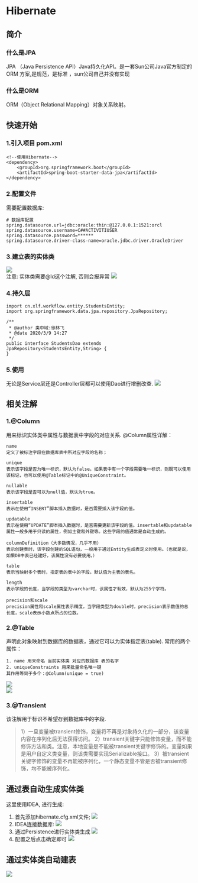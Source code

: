 # Hibernate

## 简介

### 什么是JPA

JPA （Java Persistence API）Java持久化API。是一套Sun公司Java官方制定的ORM 方案,是规范，是标准 ，sun公司自己并没有实现

### 什么是ORM

ORM（Object Relational Mapping）对象关系映射。

## 快速开始

### 1.引入项目 pom.xml

    <!--使用Hibernate-->
    <dependency>
        <groupId>org.springframework.boot</groupId>
        <artifactId>spring-boot-starter-data-jpa</artifactId>
    </dependency>

### 2.配置文件

需要配置数据库:

    # 数据库配置
    spring.datasource.url=jdbc:oracle:thin:@127.0.0.1:1521:orcl
    spring.datasource.username=C##ACTIVITIUSER
    spring.datasource.password=******
    spring.datasource.driver-class-name=oracle.jdbc.driver.OracleDriver

### 3.建立表的实体类

![](02.png)  
注意: 实体类需要@Id这个注解, 否则会报异常
![](01.png)

### 4.持久层

    import cn.xlf.workflow.entity.StudentsEntity;
    import org.springframework.data.jpa.repository.JpaRepository;

    /**
     * @author 类中域:徐林飞
     * @date 2020/3/9 14:27
     */
    public interface StudentsDao extends JpaRepository<StudentsEntity,String> {
    }

### 5.使用

无论是Service层还是Controller层都可以使用Dao进行增删改查.
![](03.png)  

## 相关注解

### 1.@Column

用来标识实体类中属性与数据表中字段的对应关系.
@Column属性详解：

    name
    定义了被标注字段在数据库表中所对应字段的名称；

    unique
    表示该字段是否为唯一标识，默认为false。如果表中有一个字段需要唯一标识，则既可以使用该标记，也可以使用@Table标记中的@UniqueConstraint。

    nullable
    表示该字段是否可以为null值，默认为true。

    insertable
    表示在使用“INSERT”脚本插入数据时，是否需要插入该字段的值。

    updatable
    表示在使用“UPDATE”脚本插入数据时，是否需要更新该字段的值。insertable和updatable属性一般多用于只读的属性，例如主键和外键等。这些字段的值通常是自动生成的。

    columnDefinition（大多数情况，几乎不用）
    表示创建表时，该字段创建的SQL语句，一般用于通过Entity生成表定义时使用。（也就是说，如果DB中表已经建好，该属性没有必要使用。）

    table
    表示当映射多个表时，指定表的表中的字段。默认值为主表的表名。

    length
    表示字段的长度，当字段的类型为varchar时，该属性才有效，默认为255个字符。

    precision和scale
    precision属性和scale属性表示精度，当字段类型为double时，precision表示数值的总长度，scale表示小数点所占的位数。

### 2.@Table

声明此对象映射到数据库的数据表，通过它可以为实体指定表(table).
常用的两个属性：

    1. name 用来命名 当前实体类 对应的数据库 表的名字
    2. uniqueConstraints 用来批量命名唯一键
    其作用等同于多个：@Column(unique = true)

![](09.png)  
![](10.png)  

### 3.@Transient

该注解用于标识不希望存到数据库中的字段.

> 1）一旦变量被transient修饰，变量将不再是对象持久化的一部分，该变量内容在序列化后无法获得访问。
> 2）transient关键字只能修饰变量，而不能修饰方法和类。注意，本地变量是不能被transient关键字修饰的。变量如果是用户自定义类变量，则该类需要实现Serializable接口。
> 3）被transient关键字修饰的变量不再能被序列化，一个静态变量不管是否被transient修饰，均不能被序列化。

## 通过表自动生成实体类

这里使用IDEA, 进行生成:  
1. 首先添加hibernate.cfg.xml文件;
![](04.png)
2. IDEA连接数据库:
![](05.png)  
3. 通过Persistence进行实体类生成
![](06.png)
4. 配置之后点击确定即可
![](07.png)

## 通过实体类自动建表

![](08.png)  
